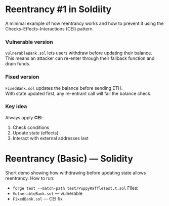 # Reentrancy #1 in Soldiity

A minimal example of how reentrancy works and how to prevent it using the
Checks–Effects–Interactions (CEI) pattern.

### Vulnerable version
`VulnerableBank.sol` lets users withdraw before updating their balance.  
This means an attacker can re-enter through their fallback function and drain funds.

### Fixed version
`FixedBank.sol` updates the balance before sending ETH.  
With state updated first, any re-entrant call will fail the balance check.

### Key idea
Always apply **CEI**:
1. Check conditions  
2. Update state (effects)  
3. Interact with external addresses last

# Reentrancy (Basic) — Solidity
Short demo showing how withdrawing before updating state allows reentrancy.
How to run:
- `forge test --match-path test/PuppyRaffleTest.t.sol`
Files:
- `VulnerableBank.sol` — vulnerable
- `FixedBank.sol` — CEI fix

